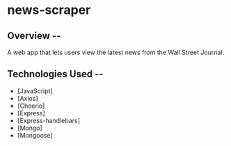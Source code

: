 # news-scraper

## Overview --
A web app that lets users view the latest news from the Wall Street Journal.

## Technologies Used -- 
* [JavaScript]
* [Axios]
* [Cheerio]
* [Express]
* [Express-handlebars]
* [Mongo]
* [Mongoose]